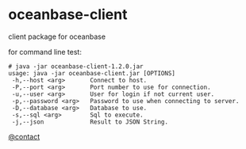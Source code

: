 # oceanbase-client

client package for oceanbase

for command line test:

```
# java -jar oceanbase-client-1.2.0.jar
usage: java -jar oceanbase-client.jar [OPTIONS]
 -h,--host <arg>       Connect to host.
 -P,--port <arg>       Port number to use for connection.
 -u,--user <arg>       User for login if not current user.
 -p,--password <arg>   Password to use when connecting to server.
 -D,--database <arg>   Database to use.
 -s,--sql <arg>        Sql to execute.
 -j,--json             Result to JSON String.
```

[@contact](qiaoye.zqy@mybank.cn)

